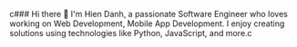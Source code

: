 c### Hi there 👋
I'm Hien Danh, a passionate Software Engineer who loves working on Web Development, Mobile App Development. I enjoy creating solutions using technologies like Python, JavaScript, and more.c
